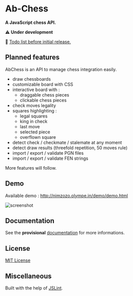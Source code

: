 # Ab-Chess

**A JavaScript chess API.**

:warning: **Under development**

:link: [Todo list before initial release.](https://github.com/Nimzozo/Ab-Chess/blob/master/todo.md)

## Planned features

AbChess is an API to manage chess integration easily.

- draw chessboards
- customizable board with CSS
- interactive board with :
  - draggable chess pieces
  - clickable chess pieces
- check moves legality
- squares highlighting :
  - legal squares
  - king in check
  - last move
  - selected piece
  - overflown square
- detect check / checkmate / stalemate at any moment
- detect draw results (threefold repetition, 50 moves rule)
- import / export / validate PGN files
- import / export / validate FEN strings

More features will follow.

## Demo

Available demo  : http://nimzozo.olympe.in/demo/demo.html

![screenshot](https://github.com/Nimzozo/Ab-Chess/blob/master/images/screenshot.png)

## Documentation

See the **provisional** [documentation](https://github.com/Nimzozo/Ab-Chess/blob/master/api-reference.md) for more informations.

## License

[MIT License](https://github.com/Nimzozo/ab-chess/blob/master/LICENSE)

## Miscellaneous

Built with the help of [JSLint](http://www.jslint.com).
